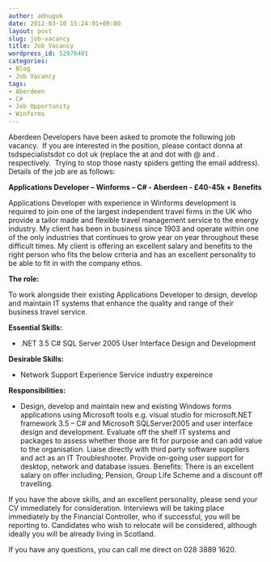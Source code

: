 ```yaml
---
author: adnuguk
date: 2012-03-10 15:24:01+00:00
layout: post
slug: job-vacancy
title: Job Vacancy
wordpress_id: 52976401
categories:
- Blog
- Job Vacancy
tags:
- Aberdeen
- C#
- Job Opportunity
- Winforms
---
```


Aberdeen Developers have been asked to promote the following job vacancy.  If you are interested in the position, please contact donna at tsdspecialistsdot co dot uk (replace the at and dot with @ and . respectively.  Trying to stop those nasty spiders getting the email address).  Details of the job are as follows:


**Applications Developer – Winforms – C# - Aberdeen - £40-45k + Benefits**

Applications Developer with experience in Winforms development is required to join one of the largest independent travel firms in the UK who provide a tailor made and flexible travel management service to the energy industry. My client has been in business since 1903 and operate within one of the only industries that continues to grow year on year throughout these difficult times. My client is offering an excellent salary and benefits to the right person who fits the below criteria and has an excellent personality to be able to fit in with the company ethos.

**The role:**

To work alongside their existing Applications Developer to design, develop and maintain IT systems that enhance the quality and range of their business travel service.

**Essential Skills:**




  * .NET 3.5
C#
SQL Server 2005
User Interface Design and Development


**Desirable Skills:**




  * Network Support Experience
Service industry expereince


**Responsibilities:**




  * Design, develop and maintain new and existing Windows forms applications using Microsoft tools e.g. visual studio for microsoft.NET framework 3.5 – C# and Microsoft SQLServer2005 and user interface design and development.
Evaluate off the shelf IT systems and packages to assess whether those are fit for purpose and can add value to the organisation.
Liaise directly with third party software suppliers and act as an IT Troubleshooter.
Provide on-going user support for desktop, network and database issues.
Benefits: There is an excellent salary on offer including; Pension, Group Life Scheme and a discount off travelling.


If you have the above skills, and an excellent personality, please send your CV immediately for consideration. Interviews will be taking place immediately by the Financial Controller, who if successful, you will be reporting to. Candidates who wish to relocate will be considered, although ideally you will be already living in Scotland.

If you have any questions, you can call me direct on 028 3889 1620.
